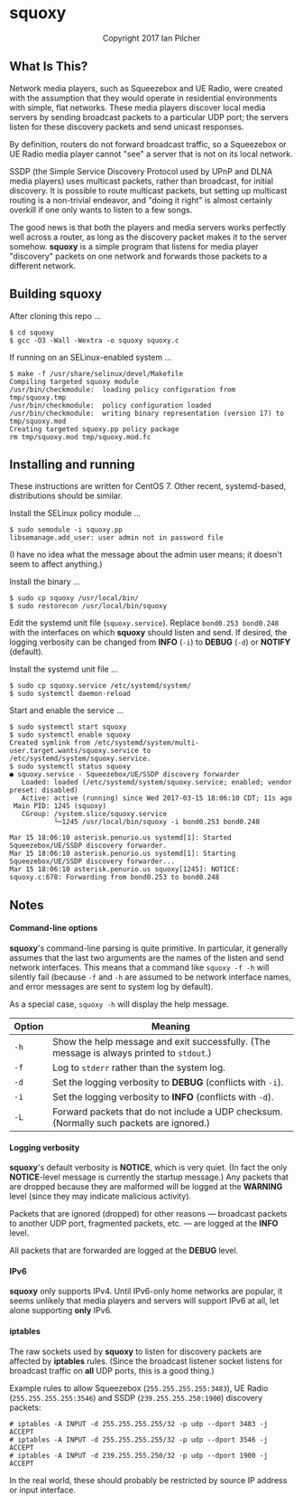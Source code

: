 # squoxy

<p align="center">
Copyright 2017 Ian Pilcher
<arequipeno@gmail.com>
</p>

## What Is This?

Network media players, such as Squeezebox and UE Radio, were created with the assumption that they would operate in residential environments with simple, flat networks.  These media players discover local media servers by sending broadcast packets to a particular UDP port; the servers listen for these discovery packets and send unicast responses.

By definition, routers do not forward broadcast traffic, so a Squeezebox or UE Radio media player cannot "see" a server that is not on its local network.

[](https://en.wikipedia.org/wiki/Simple_Service_Discovery_Protocol) SSDP (the Simple Service Discovery Protocol used by UPnP and DLNA media players) uses multicast packets, rather than broadcast, for initial discovery.  It is possible to route multicast packets, but setting up multicast routing is a non-trivial endeavor, and "doing it right" is almost certainly overkill if one only wants to listen to a few songs.

The good news is that both the players and media servers works perfectly well across a router, as long as the discovery packet makes it to the server somehow.  **squoxy** is a simple program that listens for media player "discovery" packets on one network and forwards those packets to a different network.

## Building squoxy

After cloning this repo ...
~~~
$ cd squoxy
$ gcc -O3 -Wall -Wextra -o squoxy squoxy.c
~~~
If running on an SELinux-enabled system ...
~~~
$ make -f /usr/share/selinux/devel/Makefile
Compiling targeted squoxy module
/usr/bin/checkmodule:  loading policy configuration from tmp/squoxy.tmp
/usr/bin/checkmodule:  policy configuration loaded
/usr/bin/checkmodule:  writing binary representation (version 17) to tmp/squoxy.mod
Creating targeted squoxy.pp policy package
rm tmp/squoxy.mod tmp/squoxy.mod.fc
~~~

## Installing and running

These instructions are written for CentOS 7.  Other recent, systemd-based, distributions should be similar.

Install the SELinux policy module ...
~~~
$ sudo semodule -i squoxy.pp
libsemanage.add_user: user admin not in password file
~~~
(I have no idea what the message about the admin user means; it doesn't seem to affect anything.)

Install the binary ...
~~~
$ sudo cp squoxy /usr/local/bin/
$ sudo restorecon /usr/local/bin/squoxy
~~~
Edit the systemd unit file (`squoxy.service`).  Replace `bond0.253 bond0.248` with the interfaces on which **squoxy** should listen and send.  If desired, the logging verbosity can be changed from **INFO** (`-i`) to **DEBUG** (`-d`) or **NOTIFY** (default).

Install the systemd unit file ...
~~~
$ sudo cp squoxy.service /etc/systemd/system/
$ sudo systemctl daemon-reload
~~~
Start and enable the service ...
~~~
$ sudo systemctl start squoxy
$ sudo systemctl enable squoxy
Created symlink from /etc/systemd/system/multi-user.target.wants/squoxy.service to /etc/systemd/system/squoxy.service.
$ sudo systemctl status squoxy
● squoxy.service - Squeezebox/UE/SSDP discovery forwarder
   Loaded: loaded (/etc/systemd/system/squoxy.service; enabled; vendor preset: disabled)
   Active: active (running) since Wed 2017-03-15 18:06:10 CDT; 11s ago
 Main PID: 1245 (squoxy)
   CGroup: /system.slice/squoxy.service
           └─1245 /usr/local/bin/squoxy -i bond0.253 bond0.248

Mar 15 18:06:10 asterisk.penurio.us systemd[1]: Started Squeezebox/UE/SSDP discovery forwarder.
Mar 15 18:06:10 asterisk.penurio.us systemd[1]: Starting Squeezebox/UE/SSDP discovery forwarder...
Mar 15 18:06:10 asterisk.penurio.us squoxy[1245]: NOTICE: squoxy.c:678: Forwarding from bond0.253 to bond0.248
~~~

## Notes

#### Command-line options

**squoxy**'s command-line parsing is quite primitive.  In particular, it generally assumes that the last two arguments are the names of the listen and send network interfaces.  This means that a command like `squoxy -f -h` will silently fail (because `-f` and `-h` are assumed to be network interface names, and error messages are sent to system log by default).

As a special case, `squoxy -h` will display the help message.

| Option | Meaning |
|---|---|
| `-h` | Show the help message and exit successfully.  (The message is always printed to `stdout`.) |
| `-f` | Log to `stderr` rather than the system log. |
| `-d` | Set the logging verbosity to **DEBUG** (conflicts with `-i`). |
| `-i` | Set the logging verbosity to **INFO** (conflicts with `-d`). |
| `-L` | Forward packets that do not include a UDP checksum.  (Normally such packets are ignored.) |

#### Logging verbosity

**squoxy**'s default verbosity is **NOTICE**, which is very quiet.  (In fact the only **NOTICE**-level message is currently the startup message.)  Any packets that are dropped because they are malformed will be logged at the **WARNING** level (since they may indicate malicious activity).

Packets that are ignored (dropped) for other reasons — broadcast packets to another UDP port, fragmented packets, etc. — are logged at the **INFO** level.

All packets that are forwarded are logged at the **DEBUG** level.

#### IPv6

**squoxy** only supports IPv4.  Until IPv6-only home networks are popular, it seems unlikely that media players and servers will support IPv6 at all, let alone supporting **only** IPv6.

#### iptables

The raw sockets used by **squoxy** to listen for discovery packets are affected by **iptables** rules.  (Since the broadcast listener socket listens for broadcast traffic on **all** UDP ports, this is a good thing.)

Example rules to allow Squeezebox (`255.255.255.255:3483`), UE Radio (`255.255.255.255:3546`) and SSDP (`239.255.255.250:1900`) discovery packets:

~~~
# iptables -A INPUT -d 255.255.255.255/32 -p udp --dport 3483 -j ACCEPT
# iptables -A INPUT -d 255.255.255.255/32 -p udp --dport 3546 -j ACCEPT
# iptables -A INPUT -d 239.255.255.250/32 -p udp --dport 1900 -j ACCEPT
~~~
In the real world, these should probably be restricted by source IP address or input interface.
